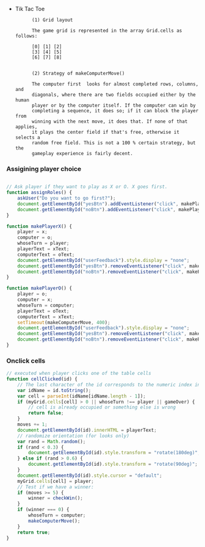 - Tik Tac Toe

            (1) Grid layout

            The game grid is represented in the array Grid.cells as follows:

            [0] [1] [2]
            [3] [4] [5]
            [6] [7] [8]


            (2) Strategy of makeComputerMove()

            The computer first  looks for almost completed rows, columns, and
            diagonals, where there are two fields occupied either by the human
            player or by the computer itself. If the computer can win by
            completing a sequence, it does so; if it can block the player from
            winning with the next move, it does that. If none of that applies,
            it plays the center field if that's free, otherwise it selects a
            random free field. This is not a 100 % certain strategy, but the
            gameplay experience is fairly decent.

### Assigining player choice
```javascript

// Ask player if they want to play as X or O. X goes first.
function assignRoles() {
    askUser("Do you want to go first?");
    document.getElementById("yesBtn").addEventListener("click", makePlayerX);
    document.getElementById("noBtn").addEventListener("click", makePlayerO);
}

function makePlayerX() {
    player = x;
    computer = o;
    whoseTurn = player;
    playerText = xText;
    computerText = oText;
    document.getElementById("userFeedback").style.display = "none";
    document.getElementById("yesBtn").removeEventListener("click", makePlayerX);
    document.getElementById("noBtn").removeEventListener("click", makePlayerO);
}

function makePlayerO() {
    player = o;
    computer = x;
    whoseTurn = computer;
    playerText = oText;
    computerText = xText;
    setTimeout(makeComputerMove, 400);
    document.getElementById("userFeedback").style.display = "none";
    document.getElementById("yesBtn").removeEventListener("click", makePlayerX);
    document.getElementById("noBtn").removeEventListener("click", makePlayerO);
}
```

### Onclick cells 
```js
// executed when player clicks one of the table cells
function cellClicked(id) {
    // The last character of the id corresponds to the numeric index in Grid.cells:
    var idName = id.toString();
    var cell = parseInt(idName[idName.length - 1]);
    if (myGrid.cells[cell] > 0 || whoseTurn !== player || gameOver) {
        // cell is already occupied or something else is wrong
        return false;
    }
    moves += 1;
    document.getElementById(id).innerHTML = playerText;
    // randomize orientation (for looks only)
    var rand = Math.random();
    if (rand < 0.3) {
        document.getElementById(id).style.transform = "rotate(180deg)";
    } else if (rand > 0.6) {
        document.getElementById(id).style.transform = "rotate(90deg)";
    }
    document.getElementById(id).style.cursor = "default";
    myGrid.cells[cell] = player;
    // Test if we have a winner:
    if (moves >= 5) {
        winner = checkWin();
    }
    if (winner === 0) {
        whoseTurn = computer;
        makeComputerMove();
    }
    return true;
}
```
